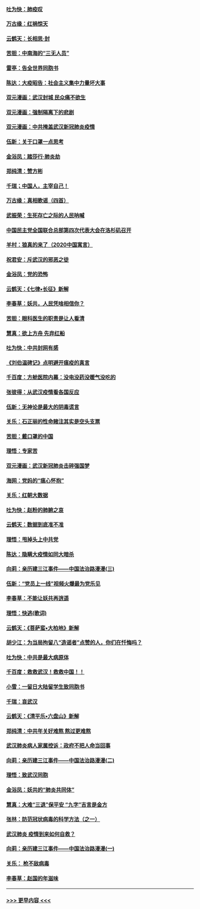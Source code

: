 #### [吐为快：肺疫叹](../pages/nsc993/n11864027.md?t=02130111) 
#### [万古缘：红祸惊天](../pages/nsc993/n11864079.md?t=02130111) 
#### [云鹤天：长相思‧封](../pages/nsc993/n11864006.md?t=02130111) 
#### [苦胆：中南海的“三无人员”](../pages/nsc993/n11862997.md?t=02130111) 
#### [雷亭：告全世界同胞书](../pages/nsc993/n11862572.md?t=02130111) 
#### [陈达：大疫昭告：社会主义集中力量坏大事](../pages/nsc993/n11859419.md?t=02130111) 
#### [双元漫画：武汉封城 民众痛不欲生](../pages/nsc993/n11859287.md?t=02130111) 
#### [双元漫画：强制隔离下的悲剧](../pages/nsc993/n11859244.md?t=02130111) 
#### [双元漫画：中共掩盖武汉新冠肺炎疫情](../pages/nsc993/n11858249.md?t=02130111) 
#### [伍新：关于口罩一点思考](../pages/nsc993/n11859195.md?t=02130111) 
#### [金浴凤：踏莎行‧肺炎劫](../pages/nsc993/n11858227.md?t=02130111) 
#### [郑纯清：赞方彬](../pages/nsc993/n11856803.md?t=02130111) 
#### [千瑞；中国人，主宰自己！](../pages/nsc993/n11856793.md?t=02130111) 
#### [万古缘：真相歌谣（四首）](../pages/nsc993/n11856263.md?t=02130111) 
#### [武振荣：生死存亡之际的人民呐喊](../pages/nsc993/n11856256.md?t=02130111) 
#### [中国民主党全国联合总部第四次代表大会在洛杉矶召开](../pages/nsc993/n11856344.md?t=02130111) 
#### [羊村：狼真的来了（2020中国寓言）](../pages/nsc993/n11856229.md?t=02130111) 
#### [祝君安：斥武汉的邪恶之徒](../pages/nsc993/n11855861.md?t=02130111) 
#### [金浴凤：党的恐怖](../pages/nsc993/n11855849.md?t=02130111) 
#### [云鹤天：《七律▪长征》新解](../pages/nsc993/n11855479.md?t=02130111) 
#### [李春草：妖共，人民凭啥相信你？](../pages/nsc993/n11855196.md?t=02130111) 
#### [苦胆：眼科医生的职责是让人看清](../pages/nsc993/n11853840.md?t=02130111) 
#### [慧真：欲上方舟 先弃红船](../pages/nsc993/n11853483.md?t=02130111) 
#### [吐为快：中共封网有感](../pages/nsc993/n11852575.md?t=02130111) 
#### [《刘伯温碑记》点明避开瘟疫的真言](../pages/nsc993/n11852128.md?t=02130111) 
#### [千百度：方舱医院内幕：没电没药没暖气没吃的](../pages/nsc993/n11850211.md?t=02130111) 
#### [张彼得：从武汉疫情看各国反应](../pages/nsc993/n11850102.md?t=02130111) 
#### [伍新：无神论是最大的阴毒谎言](../pages/nsc993/n11846129.md?t=02130111) 
#### [关乐：石正丽的性命赌注其实是空头支票](../pages/nsc993/n11846109.md?t=02130111) 
#### [苦胆：戴口罩的中国](../pages/nsc993/n11845576.md?t=02130111) 
#### [理悟：专家苦](../pages/nsc993/n11845564.md?t=02130111) 
#### [双元漫画：武汉新冠肺炎击碎强国梦](../pages/nsc993/n11843320.md?t=02130111) 
#### [海网：党妈的“瘟心怀抱”](../pages/nsc993/n11840740.md?t=02130111) 
#### [关乐：红朝大数据](../pages/nsc993/n11840675.md?t=02130111) 
#### [吐为快：赵粉的肺腑之哀](../pages/nsc993/n11840618.md?t=02130111) 
#### [云鹤天：数据到底准不准](../pages/nsc993/n11840325.md?t=02130111) 
#### [理悟：甩掉头上中共党](../pages/nsc993/n11838826.md?t=02130111) 
#### [陈达：隐瞒大疫情如同大暗杀](../pages/nsc993/n11838771.md?t=02130111) 
#### [向莉：亲历建三江事件——中国法治路漫漫(三)](../pages/nsc993/n11831825.md?t=02130111) 
#### [伍新：“党员上一线”视频火爆最为党乐见](../pages/nsc993/n11838200.md?t=02130111) 
#### [李春草：不能让妖共再逍遥](../pages/nsc993/n11838102.md?t=02130111) 
#### [理悟：快逃(歌词)](../pages/nsc993/n11838083.md?t=02130111) 
#### [云鹤天：《菩萨蛮▪大柏地》新解](../pages/nsc993/n11838059.md?t=02130111) 
#### [胡少江：为当局拘留八“造谣者”点赞的人，你们在忏悔吗？](../pages/nsc993/n11836801.md?t=02130111) 
#### [吐为快：中共是最大病原体](../pages/nsc993/n11836748.md?t=02130111) 
#### [千百度：救救武汉！救救中国！！](../pages/nsc993/n11836145.md?t=02130111) 
#### [小雪：一留日大陆留学生致同胞书](../pages/nsc993/n11834624.md?t=02130111) 
#### [千瑞：哀武汉](../pages/nsc993/n11833647.md?t=02130111) 
#### [云鹤天：《清平乐▪六盘山》新解](../pages/nsc993/n11833611.md?t=02130111) 
#### [郑纯清：中共年关好难熬 熬过更难熬](../pages/nsc993/n11833489.md?t=02130111) 
#### [武汉肺炎病人家属控诉：政府不把人命当回事](../pages/nsc993/n11833205.md?t=02130111) 
#### [向莉：亲历建三江事件——中国法治路漫漫(二)](../pages/nsc993/n11829102.md?t=02130111) 
#### [理悟：致武汉同胞](../pages/nsc993/n11831522.md?t=02130111) 
#### [金浴凤：妖共的“肺炎共同体”](../pages/nsc993/n11829448.md?t=02130111) 
#### [慧真：大难“三退”保平安 “九字”吉言是金方](../pages/nsc993/n11829501.md?t=02130111) 
#### [张林：防范冠状病毒的科学方法（之一）](../pages/nsc993/n11828618.md?t=02130111) 
#### [武汉肺炎 疫情到来如何自救？](../pages/nsc993/n11827632.md?t=02130111) 
#### [向莉：亲历建三江事件——中国法治路漫漫(一)](../pages/nsc993/n11827190.md?t=02130111) 
#### [关乐： 枪不敌病毒](../pages/nsc993/n11826746.md?t=02130111) 
#### [李春草：赵国的年滋味](../pages/nsc993/n11826321.md?t=02130111) 

----
#### [ >>> 更早内容 <<< ](../indexes/nsc993-earlier.md)

